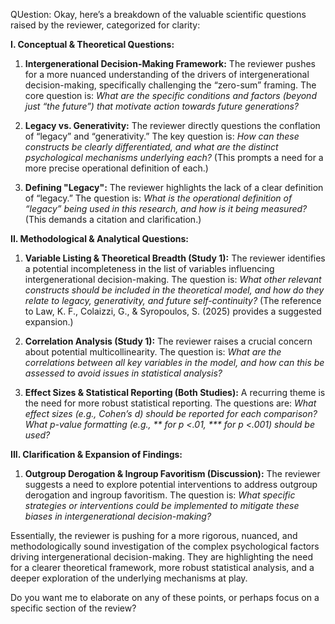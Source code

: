 QUestion: Okay, here’s a breakdown of the valuable scientific questions raised by the reviewer, categorized for clarity:

**I. Conceptual & Theoretical Questions:**

1.  **Intergenerational Decision-Making Framework:** The reviewer pushes for a more nuanced understanding of the drivers of intergenerational decision-making, specifically challenging the “zero-sum” framing. The core question is: *What are the specific conditions and factors (beyond just “the future”) that motivate action towards future generations?*

2.  **Legacy vs. Generativity:** The reviewer directly questions the conflation of “legacy” and “generativity.” The key question is: *How can these constructs be clearly differentiated, and what are the distinct psychological mechanisms underlying each?* (This prompts a need for a more precise operational definition of each.)

3.  **Defining "Legacy":** The reviewer highlights the lack of a clear definition of “legacy.” The question is: *What is the operational definition of “legacy” being used in this research, and how is it being measured?* (This demands a citation and clarification.)



**II. Methodological & Analytical Questions:**

1.  **Variable Listing & Theoretical Breadth (Study 1):** The reviewer identifies a potential incompleteness in the list of variables influencing intergenerational decision-making. The question is: *What other relevant constructs should be included in the theoretical model, and how do they relate to legacy, generativity, and future self-continuity?* (The reference to Law, K. F., Colaizzi, G., & Syropoulos, S. (2025) provides a suggested expansion.)

2.  **Correlation Analysis (Study 1):** The reviewer raises a crucial concern about potential multicollinearity. The question is: *What are the correlations between all key variables in the model, and how can this be assessed to avoid issues in statistical analysis?*

3.  **Effect Sizes & Statistical Reporting (Both Studies):**  A recurring theme is the need for more robust statistical reporting. The questions are: *What effect sizes (e.g., Cohen’s d) should be reported for each comparison?*  *What p-value formatting (e.g., ** for p <.01, *** for p <.001) should be used?*



**III.  Clarification & Expansion of Findings:**

1.  **Outgroup Derogation & Ingroup Favoritism (Discussion):** The reviewer suggests a need to explore potential interventions to address outgroup derogation and ingroup favoritism. The question is: *What specific strategies or interventions could be implemented to mitigate these biases in intergenerational decision-making?*



Essentially, the reviewer is pushing for a more rigorous, nuanced, and methodologically sound investigation of the complex psychological factors driving intergenerational decision-making. They are highlighting the need for a clearer theoretical framework, more robust statistical analysis, and a deeper exploration of the underlying mechanisms at play. 

Do you want me to elaborate on any of these points, or perhaps focus on a specific section of the review?